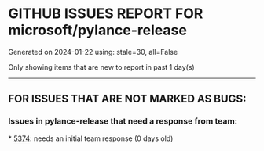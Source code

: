 
# GITHUB ISSUES REPORT FOR microsoft/pylance-release


Generated on 2024-01-22 using: stale=30, all=False


Only showing items that are new to report in past 1 day(s)


---

## FOR ISSUES THAT ARE NOT MARKED AS BUGS:


### Issues in pylance-release that need a response from team:


\* [5374](https://github.com/microsoft/pylance-release/issues/5374 "Pylance Not effective"): needs an initial team response (0 days old)
